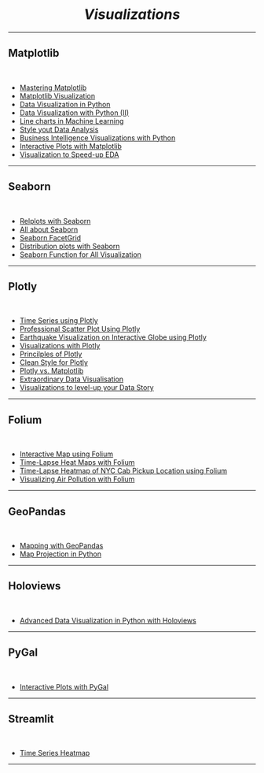 <i><h1 align = 'center'>Visualizations</h1></i>
<hr>


<h2>Matplotlib</h1>
<br>

- [Mastering Matplotlib](https://github.com/TrentinoS/Visualization/tree/main/14.%20Mastering%20Matplotlib)
- [Matplotlib Visualization](https://github.com/TrentinoS/Visualization/tree/main/23.%20Matplotlib%20Visualization)
- [Data Visualization in Python](https://github.com/TrentinoS/Visualization/tree/main/7.%20Data%20Visualization%20with%20Python)
- [Data Visualization with Python (II)](https://github.com/TrentinoS/Visualization/tree/main/16.%20Data%20Visualization%20Using%20Python%20(II))
- [Line charts in Machine Learning](https://github.com/TrentinoS/Visualization/tree/main/18.%20Line%20Chart%20in%20Machine%20Learning)
- [Style yout Data Analysis](https://github.com/TrentinoS/Visualization/tree/main/20.%20Style%20your%20Data%20Analysis)
- [Business Intelligence Visualizations with Python](https://github.com/TrentinoS/Visualization/tree/main/22.%20Business%20Intelligence%20Visualizations%20with%20Python)
- [Interactive Plots with Matplotlib](https://github.com/TrentinoS/Visualization/tree/main/26.%20Interactive%20Plots%20with%20Matpltolib)
- [Visualization to Speed-up EDA](https://github.com/TrentinoS/Visualization/tree/main/31.%20Visualizations%20to%20Speed%20Up%20Exploratory%20Data%20Analysis)
<hr>

<h2>Seaborn</h1>
<br>

- [Relplots with Seaborn](https://github.com/TrentinoS/Visualization/tree/main/30.%20Relplot%20with%20Seaborn)
- [All about Seaborn](https://github.com/TrentinoS/Visualization/tree/main/4.%20All%20about%20Seaborn)
- [Seaborn FacetGrid](https://github.com/TrentinoS/Visualization/tree/main/10.%20Seaborn%20FacetGrid)
- [Distribution plots with Seaborn](https://github.com/TrentinoS/Visualization/tree/main/12.%20Distribution%20Plots%20with%20Seaborn)
- [Seaborn Function for All Visualization](https://github.com/TrentinoS/Visualization/tree/main/13.%20Seaborn%20Function%20for%20All%20Visualization)
<hr>

<h2>Plotly</h1>
<br>

- [Time Series using Plotly](https://github.com/TrentinoS/Visualization/tree/main/2.%20TimeSeries%20with%20Plotly)
- [Professional Scatter Plot Using Plotly](https://github.com/TrentinoS/Visualization/tree/main/6.%20Professional%20Scatter%20plot%20using%20Plotly)
- [Earthquake Visualization on Interactive Globe using Plotly](https://github.com/TrentinoS/Visualization/tree/main/5.%20Interactive%20Globe%20using%20Plotly)
- [Visualizations with Plotly](https://github.com/TrentinoS/Visualization/tree/main/8.%20Visualizations%20with%20Plotly)
- [Princilples of Plotly](https://github.com/TrentinoS/Visualization/tree/main/11.%20Principles%20of%20Plotly)
- [Clean Style for Plotly](https://github.com/TrentinoS/Visualization/tree/main/24.%20Clean%20Style%20for%20Plotly)
- [Plotly vs. Matplotlib](https://github.com/TrentinoS/Visualization/tree/main/25.%20Plotly%20vs.%20Matplotlib)
- [Extraordinary Data Visualisation](https://github.com/TrentinoS/Visualization/tree/main/29.%20Extraordinary%20Data%20Visualisation)
- [Visualizations to level-up your Data Story](https://github.com/TrentinoS/Visualization/tree/main/32.%20Visualisations%20to%20Level%20Up%20Your%20Data%20Story)
<hr>

<h2>Folium</h1>
<br>

- [Interactive Map using Folium](https://github.com/TrentinoS/Visualization/tree/main/3.%20Interactive%20Map%20with%20Folium)
- [Time-Lapse Heat Maps with Folium](https://github.com/TrentinoS/Visualization/tree/main/21.%20Time-Lapse%20Heat%20Maps%20with%20folium)
- [Time-Lapse Heatmap of NYC Cab Pickup Location using Folium](https://github.com/TrentinoS/Visualization/tree/main/27.%20Time-Lapsed%20Heatmap%20of%20NYC%20Cab%20Pickup%20Locations%20using%20Folium)
- [Visualizing Air Pollution with Folium](https://github.com/TrentinoS/Visualization/tree/main/28.%20Visualizing%20Air%20Pollution%20with%20Folium)
<hr>

<h2>GeoPandas</h1>
<br>

- [Mapping with GeoPandas](https://github.com/TrentinoS/Visualization/tree/main/9.%20Mapping%20with%20Geopandas)
- [Map Projection in Python](https://github.com/TrentinoS/Visualization/tree/main/19.%20Map%20Projection%20in%20Python)
<hr>

<h2>Holoviews</h1>
<br>

- [Advanced Data Visualization in Python with Holoviews](https://github.com/TrentinoS/Visualization/tree/main/17.%20Advanced%20Data%20Visualization%20in%20Python%20with%20HoloViews)
<hr>

<h2>PyGal</h1>
<br>

- [Interactive Plots with PyGal](https://github.com/TrentinoS/Visualization/tree/main/15.%20Interactive%20Plot%20with%20Pygal)
<hr>

<h2>Streamlit</h1>
<br>

- [Time Series Heatmap](https://github.com/TrentinoS/Visualization/tree/main/1.%20Timeseries%20Heatmap)
<hr>
